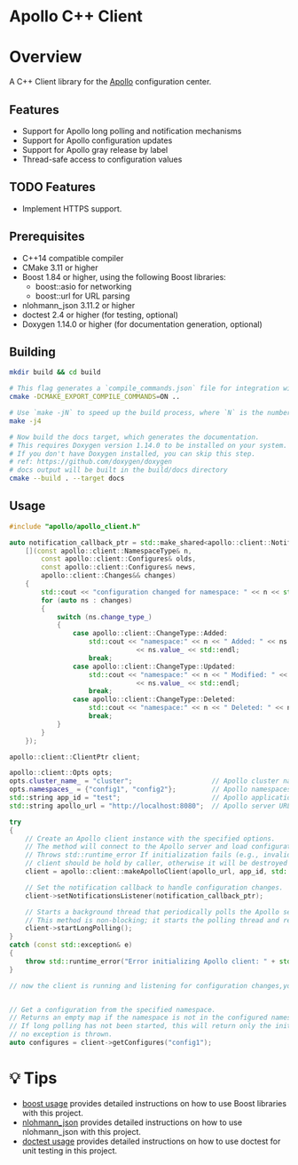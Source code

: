 # Apollo C++ Client

# Overview
A C++ Client library for the [Apollo](https://github.com/apolloconfig/apollo) configuration center.

## Features
- Support for Apollo long polling and notification mechanisms
- Support for Apollo configuration updates
- Support for Apollo gray release by label
- Thread-safe access to configuration values

## TODO Features
- Implement HTTPS support.

## Prerequisites
- C++14 compatible compiler
- CMake 3.11 or higher
- Boost 1.84 or higher, using the following Boost libraries:
  - boost::asio for networking
  - boost::url for URL parsing
- nlohmann_json 3.11.2 or higher
- doctest 2.4 or higher (for testing, optional)
- Doxygen 1.14.0 or higher (for documentation generation, optional)

## Building
```bash
mkdir build && cd build

# This flag generates a `compile_commands.json` file for integration with tools like clangd.
cmake -DCMAKE_EXPORT_COMPILE_COMMANDS=ON ..

# Use `make -jN` to speed up the build process, where `N` is the number of parallel jobs.
make -j4

# Now build the docs target, which generates the documentation.
# This requires Doxygen version 1.14.0 to be installed on your system.
# If you don't have Doxygen installed, you can skip this step.
# ref: https://github.com/doxygen/doxygen
# docs output will be built in the build/docs directory
cmake --build . --target docs
```

## Usage
```c++
#include "apollo/apollo_client.h"

auto notification_callback_ptr = std::make_shared<apollo::client::NotificationCallback>(
    [](const apollo::client::NamespaceType& n,
        const apollo::client::Configures& olds,
        const apollo::client::Configures& news,
        apollo::client::Changes&& changes)
    {
        std::cout << "configuration changed for namespace: " << n << std::endl;
        for (auto ns : changes)
        {
            switch (ns.change_type_)
            {
                case apollo::client::ChangeType::Added:
                    std::cout << "namespace:" << n << " Added: " << ns.key_ << " = "
                                << ns.value_ << std::endl;
                    break;
                case apollo::client::ChangeType::Updated:
                    std::cout << "namespace:" << n << " Modified: " << ns.key_ << " = "
                                << ns.value_ << std::endl;
                    break;
                case apollo::client::ChangeType::Deleted:
                    std::cout << "namespace:" << n << " Deleted: " << ns.key_ << std::endl;
                    break;
            }
        }
    });

apollo::client::ClientPtr client;

apollo::client::Opts opts;
opts.cluster_name_ = "cluster";                    // Apollo cluster name
opts.namespaces_ = {"config1", "config2"};         // Apollo namespaces to subscribe to
std::string app_id = "test";                       // Apollo application ID
std::string apollo_url = "http://localhost:8080";  // Apollo server URL

try
{
    // Create an Apollo client instance with the specified options.
    // The method will connect to the Apollo server and load configurations for initialization when created.
    // Throws std::runtime_error If initialization fails (e.g., invalid URL or app_id, network issues).
    // client should be hold by caller, otherwise it will be destroyed immediately.
    client = apollo::client::makeApolloClient(apollo_url, app_id, std::move(opts));

    // Set the notification callback to handle configuration changes.
    client->setNotificationsListener(notification_callback_ptr);

    // Starts a background thread that periodically polls the Apollo server for configuration updates.
    // This method is non-blocking; it starts the polling thread and returns immediately.
    client->startLongPolling();
}
catch (const std::exception& e)
{
    throw std::runtime_error("Error initializing Apollo client: " + std::string(e.what()));
}

// now the client is running and listening for configuration changes,you can use it anywhere in your application,and client is thread-safe.


// Get a configuration from the specified namespace.
// Returns an empty map if the namespace is not in the configured namespaces list
// If long polling has not been started, this will return only the initial configuration loaded at ApolloClient creation.
// no exception is thrown.
auto configures = client->getConfigures("config1");
```

# 💡 Tips
- [boost usage](./docs/boost_usage.md) provides detailed instructions on how to use Boost libraries with this project.
- [nlohmann_json](./docs/nlohmann_json_usage.md) provides detailed instructions on how to use nlohmann_json with this project.
- [doctest usage](./docs/doctest_usage.md) provides detailed instructions on how to use doctest for unit testing in this project.
